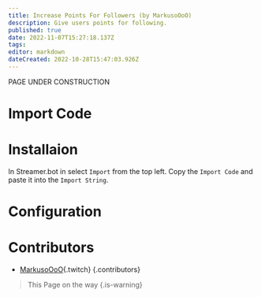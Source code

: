 ```yaml
---
title: Increase Points For Followers (by MarkusoOoO)
description: Give users points for following.
published: true
date: 2022-11-07T15:27:18.137Z
tags: 
editor: markdown
dateCreated: 2022-10-28T15:47:03.926Z
---
```


PAGE UNDER CONSTRUCTION 

# Import Code

# Installaion
In Streamer.bot in select `Import` from the top left.
Copy the `Import Code` and paste it into the `Import String`. 

# Configuration 

# Contributors

 - [MarkusoOoO](https://www.twitch.tv/markusoooo){.twitch}
 {.contributors}
 
 > This Page on the way {.is-warning}